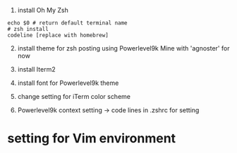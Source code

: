 1. install Oh My Zsh
``` shellscript
echo $0 # return default terminal name
# zsh install
codeline [replace with homebrew]

```
2. install theme for zsh
posting using Powerlevel9k 
Mine with 'agnoster' for now

3. install Iterm2

4. install font for Powerlevel9k theme

5. change setting for iTerm color scheme

6. Powerlevel9k context setting
-> code lines in .zshrc for setting

# setting for Vim environment


